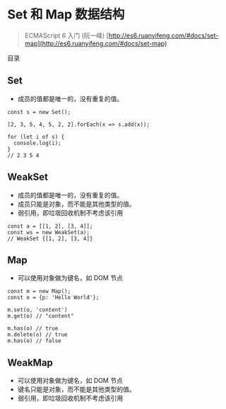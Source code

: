 # Set 和 Map 数据结构

> ECMAScript 6 入门 (阮一峰) [http://es6.ruanyifeng.com/#docs/set-map](http://es6.ruanyifeng.com/#docs/set-map)

目录



## Set

- 成员的值都是唯一的，没有重复的值。


```
const s = new Set();

[2, 3, 5, 4, 5, 2, 2].forEach(x => s.add(x));

for (let i of s) {
  console.log(i);
}
// 2 3 5 4
```

## WeakSet

- 成员的值都是唯一的，没有重复的值。
- 成员只能是对象，而不能是其他类型的值。
- 弱引用，即垃圾回收机制不考虑该引用

```
const a = [[1, 2], [3, 4]];
const ws = new WeakSet(a);
// WeakSet {[1, 2], [3, 4]}
```

## Map

- 可以使用对象做为键名，如 DOM 节点

```
const m = new Map();
const o = {p: 'Hello World'};

m.set(o, 'content')
m.get(o) // "content"

m.has(o) // true
m.delete(o) // true
m.has(o) // false
```

## WeakMap

- 可以使用对象做为键名，如 DOM 节点
- 键名只能是对象，而不能是其他类型的值。
- 弱引用，即垃圾回收机制不考虑该引用